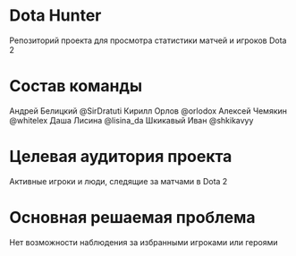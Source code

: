 # Dota Hunter

Репозиторий проекта для просмотра статистики матчей и игроков Dota 2

# Состав команды  
Андрей Белицкий @SirDratuti
Кирилл Орлов @orlodox
Алексей Чемякин @whitelex
Даша Лисина @lisina_da
Шкикавый Иван @shkikavyy

# Целевая аудитория проекта
Активные игроки и люди, следящие за матчами в Dota 2

# Основная решаемая проблема
Нет возможности наблюдения за избранными игроками или героями
 
